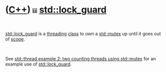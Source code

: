 



 

 

 

 

 

([C++](Cpp.md)) ![C++11](PicCpp11.png) [std::lock\_guard](CppLock_guard.md)
=============================================================================

 

[std::lock\_guard](CppLock_guard.md) is a [threading](CppThread.md)
[class](CppClass.md) to own a [std::mutex](CppMutex.md) up until it
goes out of [scope](CppScope.md).

 

See [std::thread example 2: two counting threads using
std::mutex](CppThreadExample2.md) for an example use of
[std::lock\_guard](CppLock_guard.md).

 

 

 

 

 





 



